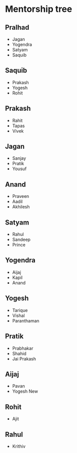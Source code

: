 # Mentorship tree

## Pralhad
- Jagan
- Yogendra
- Satyam
- Saquib

## Saquib
- Prakash
- Yogesh
- Rohit

## Prakash
- Rahit
- Tapas
- Vivek

## Jagan
- Sanjay
- Pratik 
- Yousuf

## Anand
- Praveen
- Aadil
- Akhilesh

## Satyam 
- Rahul
- Sandeep
- Prince

## Yogendra
- Aijaj
- Kapil
- Anand

## Yogesh
- Tarique
- Vishal
- Paranthaman

## Pratik 
- Prabhakar
- Shahid
- Jai Prakash

## Aijaj
- Pavan
- Yogesh New

## Rohit
- Ajit

## Rahul
- Krithiv
